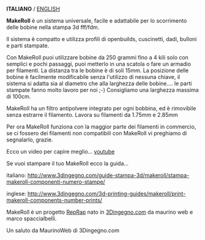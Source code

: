 **ITALIANO** / [ENGLISH](README.md)

**MakeRoll** è un sistema universale, facile e adattabile per lo scorrimento delle bobine nella stampa 3d fff/fdm.

Il sistema è compatto e utilizza profili di openbuilds, cuscinetti, dadi, bulloni e parti stampate.

Con MakeRoll puoi utilizzare bobine da 250 grammi fino a 4 kili solo con semplici e pochi passaggi, puoi metterlo in una scatola o fare un armadio per filamenti. La distanza tra le bobine è di soli 15mm.
La posizione delle bobine è facilmente modificabile senza l'utilizzo di nessuna chiave, il sistema si adatta sia al diametro che alla larghezza delle bobine.... le parti stampate fanno molto lavoro per noi ;-)
Consigliamo una larghezza massima di 100cm.

MakeRoll ha un filtro antipolvere integrato per ogni bobbina, ed è rimovibile senza estrarre il filamento. Lavora su filamenti da 1.75mm e 2.85mm

Per ora MakeRoll funziona con la maggior parte dei filamenti in commercio, se ci fossero dei filamenti non compatibili con MakeRoll vi preghiamo di segnalarlo, grazie.

Ecco un video per capire meglio... [youtube](https://www.youtube.com/watch?v=0LwdssKLHrM)

Se vuoi stampare il tuo MakeRoll ecco la guida...

italiano: http://www.3dingegno.com/guide-stampa-3d/makeroll/stampa-makeroll-componenti-numero-stampe/

inglese: http://www.3dingegno.com/3d-printing-guides/makeroll/print-makeroll-components-number-prints/

MakeRoll è un progetto [RepRap](http://reprap.org/wiki/MakeRoll/it) nato in [3Dingegno.com](http://www.3dingegno.com/it) da maurino web e marco spaccialbelli.

Un saluto da MaurinoWeb di 3Dingegno.com
